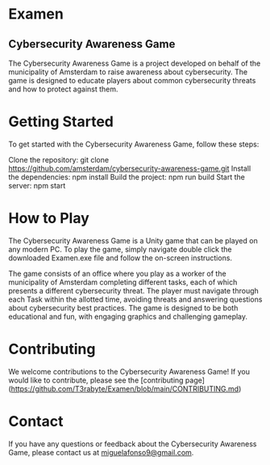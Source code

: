 # Examen



## Cybersecurity Awareness Game
The Cybersecurity Awareness Game is a project developed on behalf of the municipality of Amsterdam to raise awareness about cybersecurity. The game is designed to educate players about common cybersecurity threats and how to protect against them.

# Getting Started
To get started with the Cybersecurity Awareness Game, follow these steps:

Clone the repository: git clone https://github.com/amsterdam/cybersecurity-awareness-game.git
Install the dependencies: npm install
Build the project: npm run build
Start the server: npm start

# How to Play
The Cybersecurity Awareness Game is a Unity game that can be played on any modern PC. To play the game, simply navigate double click the downloaded Examen.exe file and follow the on-screen instructions.

The game consists of an office where you play as a worker of the municipality of Amsterdam completing different tasks, each of which presents a different cybersecurity threat. The player must navigate through each Task within the allotted time, avoiding threats and answering questions about cybersecurity best practices. The game is designed to be both educational and fun, with engaging graphics and challenging gameplay.

# Contributing
We welcome contributions to the Cybersecurity Awareness Game! If you would like to contribute, please see the [contributing page] (https://github.com/T3rabyte/Examen/blob/main/CONTRIBUTING.md)

# Contact
If you have any questions or feedback about the Cybersecurity Awareness Game, please contact us at miguelafonso9@gmail.com.
